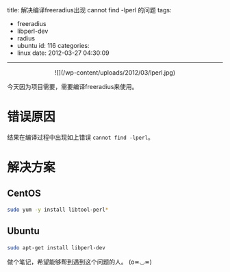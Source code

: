 title: 解决编译freeradius出现 cannot find -lperl 的问题
tags:
  - freeradius
  - libperl-dev
  - radius
  - ubuntu
id: 116
categories:
  - linux
date: 2012-03-27 04:30:09
---

<center>![](/wp-content/uploads/2012/03/lperl.jpg)</center>

今天因为项目需要，需要编译freeradius来使用。

# 错误原因
结果在编译过程中出现如上错误 `cannot find -lperl`。

# 解决方案
## CentOS
```bash
sudo yum -y install libtool-perl*
```

## Ubuntu
```bash
sudo apt-get install libperl-dev
```

做个笔记，希望能够帮到遇到这个问题的人。
(o≖◡≖)
